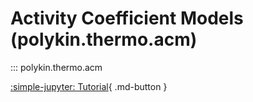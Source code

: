 # Activity Coefficient Models (polykin.thermo.acm)

::: polykin.thermo.acm

[:simple-jupyter: Tutorial](../../../tutorials/activity_coefficient_models){ .md-button }
